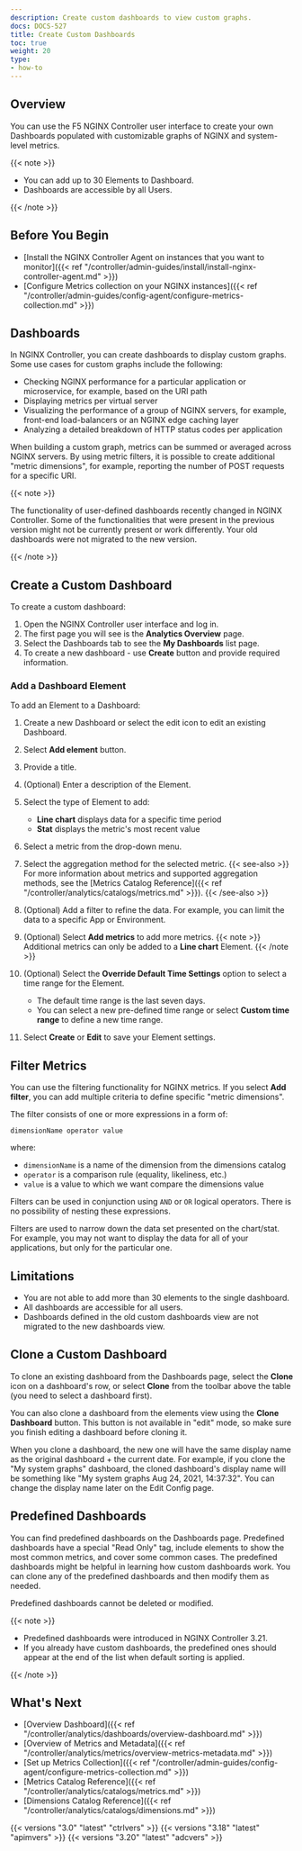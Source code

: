 ```yaml
---
description: Create custom dashboards to view custom graphs.
docs: DOCS-527
title: Create Custom Dashboards
toc: true
weight: 20
type:
- how-to
---
```


## Overview

You can use the F5 NGINX Controller user interface to create your own Dashboards populated with customizable graphs of NGINX and system-level metrics.

{{< note >}}

- You can add up to 30 Elements to Dashboard.
- Dashboards are accessible by all Users.

{{< /note >}}

## Before You Begin

- [Install the NGINX Controller Agent on instances that you want to monitor]({{< ref "/controller/admin-guides/install/install-nginx-controller-agent.md" >}})
- [Configure Metrics collection on your NGINX instances]({{< ref "/controller/admin-guides/config-agent/configure-metrics-collection.md" >}})

## Dashboards

In NGINX Controller, you can create dashboards to display custom graphs. Some use cases for custom graphs include the following:

- Checking NGINX performance for a particular application or microservice, for example, based on the URI path
- Displaying metrics per virtual server
- Visualizing the performance of a group of NGINX servers, for example, front-end load-balancers or an NGINX edge caching layer
- Analyzing a detailed breakdown of HTTP status codes per application

When building a custom graph, metrics can be summed or averaged across NGINX servers. By using metric filters, it is possible to create additional "metric dimensions", for example, reporting the number of POST requests for a specific URI.

   {{< note >}}

The functionality of user-defined dashboards recently changed in NGINX Controller. Some of the functionalities that were present in the
previous version might not be currently present or work differently. Your old dashboards were not migrated to the new version.

   {{< /note >}}

## Create a Custom Dashboard

To create a custom dashboard:

1. Open the NGINX Controller user interface and log in.
2. The first page you will see is the **Analytics Overview** page.
3. Select the Dashboards tab to see the **My Dashboards** list page.
4. To create a new dashboard - use **Create** button and provide required information.

### Add a Dashboard Element

To add an Element to a Dashboard:

1. Create a new Dashboard or select the edit icon to edit an existing Dashboard.
2. Select **Add element** button.
3. Provide a title.
4. (Optional) Enter a description of the Element.
5. Select the type of Element to add:

   - **Line chart** displays data for a specific time period
   - **Stat** displays the metric's most recent value

6. Select a metric from the drop-down menu.
7. Select the aggregation method for the selected metric.
   {{< see-also >}}
For more information about metrics and supported aggregation methods, see the [Metrics Catalog Reference]({{< ref "/controller/analytics/catalogs/metrics.md" >}}).
   {{< /see-also >}}
8. (Optional) Add a filter to refine the data. For example, you can limit the data to a specific App or Environment.
9. (Optional) Select **Add metrics** to add more metrics.
   {{< note >}}
Additional metrics can only be added to a **Line chart** Element.
   {{< /note >}}
10. (Optional) Select the **Override Default Time Settings** option to select a time range for the Element.

    - The default time range is the last seven days.
    - You can select a new pre-defined time range or select **Custom time range** to define a new time range.

11. Select **Create** or **Edit** to save your Element settings.

## Filter Metrics

You can use the filtering functionality for NGINX metrics. If you select **Add filter**, you can add multiple criteria to define specific "metric dimensions".

The filter consists of one or more expressions in a form of:

`dimensionName operator value`

where:

- `dimensionName` is a name of the dimension from the dimensions catalog
- `operator` is a comparison rule (equality, likeliness, etc.)
- `value` is a value to which we want compare the dimensions value

Filters can be used in conjunction using `AND` or `OR` logical operators. There is no possibility of nesting these expressions.

Filters are used to narrow down the data set presented on the chart/stat. For example, you may not want to display the data for all of your applications, but only for the particular one.

## Limitations

- You are not able to add more than 30 elements to the single dashboard.
- All dashboards are accessible for all users.
- Dashboards defined in the old custom dashboards view are not migrated to the new dashboards view.

## Clone a Custom Dashboard

To clone an existing dashboard from the Dashboards page, select the **Clone** icon on a dashboard's row, or select **Clone** from the toolbar above the table (you need to select a dashboard first).

You can also clone a dashboard from the elements view using the **Clone Dashboard** button. This button is not available in "edit" mode, so make sure you finish editing a dashboard before cloning it.

When you clone a dashboard, the new one will have the same display name as the original dashboard + the current date. For example, if you clone the "My system graphs" dashboard, the cloned dashboard's display name will be something like "My system graphs Aug 24, 2021, 14:37:32". You can change the display name later on the Edit Config page.

## Predefined Dashboards

You can find predefined dashboards on the Dashboards page. Predefined dashboards have a special "Read Only" tag, include elements to show the most common metrics, and cover some common cases. The predefined dashboards might be helpful in learning how custom dashboards work. You can clone any of the predefined dashboards and then modify them as needed.

Predefined dashboards cannot be deleted or modified.

{{< note >}}

- Predefined dashboards were introduced in NGINX Controller 3.21.
- If you already have custom dashboards, the predefined ones should appear at the end of the list when default sorting is applied.

{{< /note >}}

## What's Next

- [Overview Dashboard]({{< ref "/controller/analytics/dashboards/overview-dashboard.md" >}})
- [Overview of Metrics and Metadata]({{< ref "/controller/analytics/metrics/overview-metrics-metadata.md" >}})
- [Set up Metrics Collection]({{< ref "/controller/admin-guides/config-agent/configure-metrics-collection.md" >}})
- [Metrics Catalog Reference]({{< ref "/controller/analytics/catalogs/metrics.md" >}})
- [Dimensions Catalog Reference]({{< ref "/controller/analytics/catalogs/dimensions.md" >}})

{{< versions "3.0" "latest" "ctrlvers" >}}
{{< versions "3.18" "latest" "apimvers" >}}
{{< versions "3.20" "latest" "adcvers" >}}
